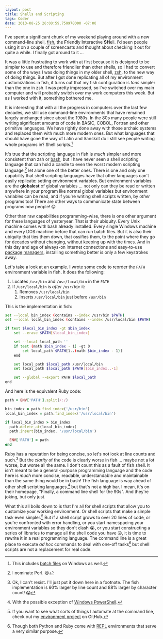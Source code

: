 ```yaml
---
layout: post
title: Shells and Scripting
tags: Coder
date: 2013-08-25 20:00:59.750978000 -07:00
---
```


I've spent a significant chunk of my weekend playing around with a new command-line shell, [fish][fish], the **F**riendly **I**nteractive **SH**ell. I'd seen people using it on a couple of screencasts and thought about checking it out for quite a while. I finally got around to it ...

It was a little frustrating to work with at first because it is designed to be simpler to use and therefore friendlier than other shells, so I had to convert some of the ways I was doing things in my older shell, [zsh][zsh], to the new way of doing things. But after I got done replicating all of my environment customizations in fish, it turns out that my fish configuration is *tons* simpler than the one in zsh. I was pretty impressed, so I've switched over my main computer and will probably switch over my work computers this week. But as I worked with it, something bothered me.

It is interesting that with all the progress in computers over the last few decades, we still use command-line environments that have remained largely unchanged since about the 1980s. In the 80s many people were still writing significant amounts of code in BASIC, COBOL, Fortran and other primitive languages. We have rightly done away with those archaic systems and replaced them with much more modern ones. But what languages that should have gone the way of Latin and Sanskrit do I still see people writing whole programs in? Shell scripts.[^1]

It's true that the scripting language in fish is *much* simpler and more consistent than zsh or [bash][bash], but I have never seen a shell scripting language that can hold a candle to even the worst modern scripting language,[^2] let alone one of the better ones. There is one and only one capability that shell scripting languages have that other languages can't easily replicate: setting environment variables. But environment variables are the **globalest** of global variables ... not only can they be read or written anywhere in your program like normal global variables but environment variables can be read, and if you're writing shell scripts written, by *other* programs too! There are other ways to communicate state between programs now people! :rage:

Other than raw capabilities programming-wise, there is one other argument for these languages of yesteryear. That is their ubiquity. Every Unix machine comes with bash already installed. Every single Windows machine and every DOS machine before that can run batch files. But it is also their ubiquity that ties them down, that ossifies them, to the point where they go for decades without changing, without keeping up with the times. And in this day and age of always-on Internet connections and easy-to-use [package][brew] [managers][apt-get], installing something better is only a few keystrokes away.

Let's take a look at an example. I wrote some code to reorder the `PATH` environment variable in fish. It does the following:

1. Locates `/usr/bin` and `/usr/local/bin` in the `PATH`
1. If `/usr/local/bin` is *after* `/usr/bin` it:
    1. Removes `/usr/local/bin`
    1. Inserts `/usr/local/bin` just before `/usr/bin`

This is the implementation in fish:

```bash
set --local bin_index (contains --index /usr/bin $PATH)
set --local local_bin_index (contains --index /usr/local/bin $PATH)

if test $local_bin_index -gt $bin_index
    set --erase $PATH[$local_bin_index]

    set --local local_path ''
    if test (math $bin_index - 1) -gt 0
        set local_path $PATH[1..(math $bin_index - 1)]
    end

    set local_path $local_path /usr/local/bin
    set local_path $local_path $PATH[$bin_index..-1]

    set --global --export PATH $local_path
end
```

And here is the equivalent Ruby code:

```ruby
path = ENV['PATH'].split(/:/)

bin_index = path.find_index('/usr/bin')
local_bin_index = path.find_index('/usr/local/bin')

if local_bin_index > bin_index
  path.delete_at(local_bin_index)
  path.insert(bin_index, '/usr/local/bin')

  ENV['PATH'] = path
end
```

Ruby has a reputation for being concise, so let's not look at line counts and such.[^3] But the *clarity* of the code is clearly worse in fish ... maybe not a lot worse, but worse all the same. I don't count this as a fault of fish shell. It isn't meant to be a general-purpose programming language and the code here is *much* more concise, readable, understandable and maintainable than the same thing would be in bash! The fish language is way ahead of other shell scripting languages,[^4] but that's not a high bar. I mean, it's on their homepage, "Finally, a command line shell for the 90s". And they're joking, but only just.

What this all boils down to is that I'm all for shell scripts that allow you to customize your working environment. Or shell scripts that make a simple task even simpler.[^5] But if a shell script grows to over 20 lines of code, or you're confronted with error handling, or you start namespacing your environment variables so they don't clash :sob:, or you start constructing a series of libraries to manage all the shell code you have :confounded:, it is time to rewrite it in a real programming language. The command line is a great place to execute *ad hoc* commands to deal with one-off tasks[^6] but shell scripts are not a replacement for real code.

[^1]: This includes [batch files][batch] on Windows as well.
[^2]: I nominate Perl. :laughing:
[^3]: Ok, I can't resist. I'll just put it down here in a footnote. The fish implementation is 60% larger by line count and 88% larger by character count! :scream:
[^4]: With the possible exception of [Windows PowerShell][powershell].
[^5]: If you want to see what sorts of things I automate at the command line, check out my [environment project][environment] on GitHub.
[^6]: Though both Python and Ruby come with [REPL][repl] environments that serve a very similar purpose.

[apt-get]: http://en.wikipedia.org/wiki/Advanced_Packaging_Tool
[bash]: http://www.gnu.org/software/bash/
[batch]: http://en.wikipedia.org/wiki/Batch_files
[brew]: http://brew.sh
[environment]: https://github.com/lee-dohm/environment
[fish]: http://www.fishshell.com
[powershell]: http://technet.microsoft.com/en-us/scriptcenter/powershell.aspx
[repl]: http://en.wikipedia.org/wiki/REPL
[zsh]: http://www.zsh.org/
